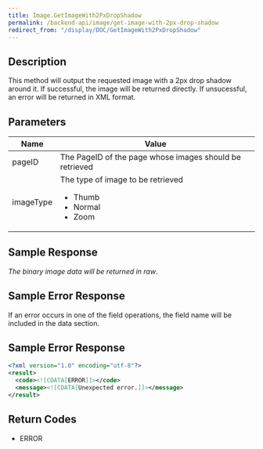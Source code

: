 ```yaml
---
title: Image.GetImageWith2PxDropShadow
permalink: /backend-api/image/get-image-with-2px-drop-shadow
redirect_from: "/display/DOC/GetImageWith2PxDropShadow"
---
```


## Description

This method will output the requested image with a 2px drop shadow around it. If successful, the image will be returned directly. If unsucessful, an error will be returned in XML format.

## Parameters

<table>
	<thead>
		<tr>
			<th>Name</th>
			<th>Value</th>
		</tr>
	</thead>
	<tbody>
		<tr>
			<td>pageID</td>
			<td>The PageID of the page whose images should be retrieved</td>
		</tr>
		<tr>
			<td>imageType</td>
			<td>
				The type of image to be retrieved
				<ul>
					<li>Thumb</li>
					<li>Normal</li>
					<li>Zoom</li>
				</ul>
			</td>
		</tr>
	</tbody>
</table>

## Sample Response

*The binary image data will be returned in raw*.

## Sample Error Response

If an error occurs in one of the field operations, the field name will be included in the data section.

## Sample Error Response
```xml
<?xml version="1.0" encoding="utf-8"?>
<result>
  <code><![CDATA[ERROR]]></code>
  <message><![CDATA[Unexpected error.]]></message>
</result>
```

## Return Codes

* ERROR